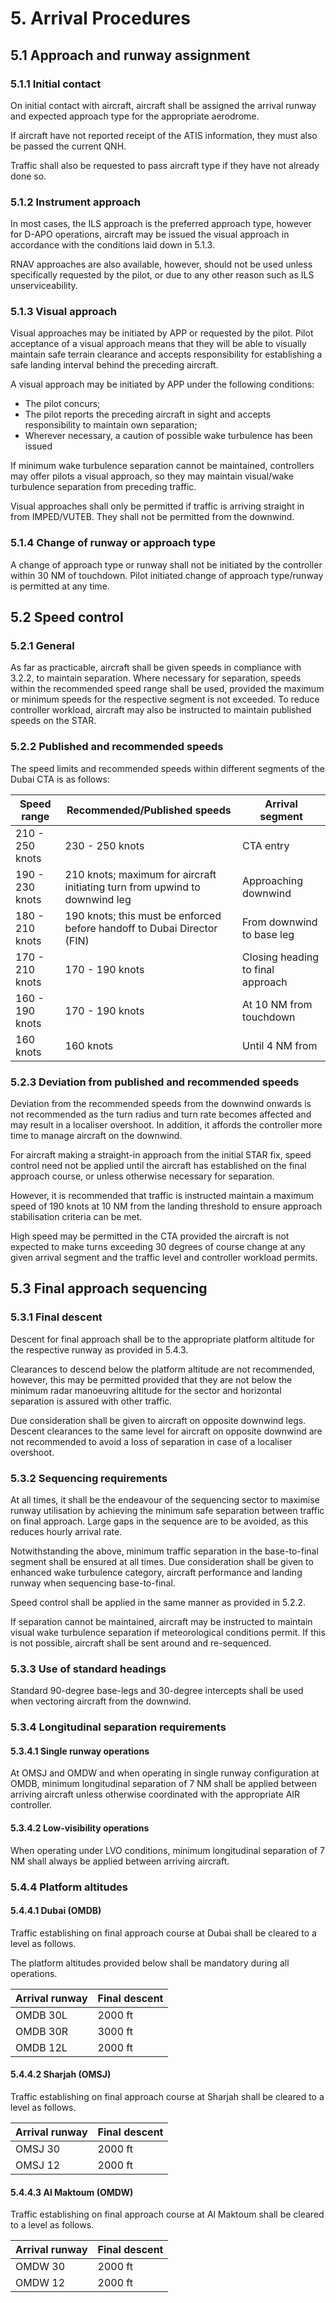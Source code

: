 # 5. Arrival Procedures
## 5.1 Approach and runway assignment
### 5.1.1 Initial contact
On initial contact with aircraft, aircraft shall be assigned the arrival runway and expected approach type for the appropriate aerodrome.

If aircraft have not reported receipt of the ATIS information, they must also be passed the current QNH.

Traffic shall also be requested to pass aircraft type if they have not already done so.

### 5.1.2 Instrument approach
In most cases, the ILS approach is the preferred approach type, however for D-APO operations, aircraft may be issued the visual approach in accordance with the conditions laid down in 5.1.3.

RNAV approaches are also available, however, should not be used unless specifically requested by the pilot, or due to any other reason such as ILS unserviceability.

### 5.1.3 Visual approach
Visual approaches may be initiated by APP or requested by the pilot. Pilot acceptance of a visual approach means that they will be able to visually maintain safe terrain clearance and accepts responsibility for establishing a safe landing interval behind the preceding aircraft.

A visual approach may be initiated by APP under the following conditions:

- The pilot concurs;
- The pilot reports the preceding aircraft in sight and accepts responsibility to maintain own separation;
- Wherever necessary, a caution of possible wake turbulence has been issued

If minimum wake turbulence separation cannot be maintained, controllers may offer pilots a visual approach, so they may maintain visual/wake turbulence separation from preceding traffic.

Visual approaches shall only be permitted if traffic is arriving straight in from IMPED/VUTEB. They shall not be permitted from the downwind.

### 5.1.4 Change of runway or approach type
A change of approach type or runway shall not be initiated by the controller within 30 NM of touchdown. Pilot initiated change of approach type/runway is permitted at any time.

## 5.2 Speed control
### 5.2.1 General
As far as practicable, aircraft shall be given speeds in compliance with 3.2.2, to maintain separation.
Where necessary for separation, speeds within the recommended speed range shall be used, provided the maximum or minimum speeds for the respective segment is not exceeded.
To reduce controller workload, aircraft may also be instructed to maintain published speeds on the STAR.

### 5.2.2 Published and recommended speeds
The speed limits and recommended speeds within different segments of the Dubai CTA is as follows:

| Speed range     | Recommended/Published speeds | Arrival segment     |
|-----------------|------------------------------|---------------------|
| 210 - 250 knots | 230 - 250 knots         | CTA entry           |
| 190 - 230 knots | 210 knots; maximum for aircraft initiating turn from upwind to downwind leg | Approaching downwind |
| 180 - 210 knots | 190 knots; this must be enforced before handoff to Dubai Director (FIN) | From downwind to base leg |
| 170 - 210 knots | 170 - 190 knots          | Closing heading to final approach |
| 160 - 190 knots | 170 - 190 knots          | At 10 NM from touchdown |
| 160 knots       | 160 knots                | Until 4 NM from         |

### 5.2.3 Deviation from published and recommended speeds
Deviation from the recommended speeds from the downwind onwards is not recommended as the turn radius and turn rate becomes affected and may result in a localiser overshoot. In addition, it affords the controller more time to manage aircraft on the downwind.

For aircraft making a straight-in approach from the initial STAR fix, speed control need not be applied until the aircraft has established on the final approach course, or unless otherwise necessary for separation.

However, it is recommended that traffic is instructed maintain a maximum speed of 190 knots at 10 NM from the landing threshold to ensure approach stabilisation criteria can be met.

High speed may be permitted in the CTA provided the aircraft is not expected to make turns exceeding 30 degrees of course change at any given arrival segment and the traffic level and controller workload permits.

## 5.3 Final approach sequencing
### 5.3.1 Final descent
Descent for final approach shall be to the appropriate platform altitude for the respective runway as provided in 5.4.3.

Clearances to descend below the platform altitude are not recommended, however, this may be permitted provided that they are not below the minimum radar manoeuvring altitude for the sector and horizontal separation is assured with other traffic.

Due consideration shall be given to aircraft on opposite downwind legs. Descent clearances to the same level for aircraft on opposite downwind are not recommended to avoid a loss of separation in case of a localiser overshoot.

### 5.3.2 Sequencing requirements
At all times, it shall be the endeavour of the sequencing sector to maximise runway utilisation by achieving the minimum safe separation between traffic on final approach. Large gaps in the sequence are to be avoided, as this reduces hourly arrival rate.

Notwithstanding the above, minimum traffic separation in the base-to-final segment shall be ensured at all times. Due consideration shall be given to enhanced wake turbulence category, aircraft performance and landing runway when sequencing base-to-final.

Speed control shall be applied in the same manner as provided in 5.2.2.

If separation cannot be maintained, aircraft may be instructed to maintain visual wake turbulence separation if meteorological conditions permit. If this is not possible, aircraft shall be sent around and re-sequenced.

### 5.3.3 Use of standard headings
Standard 90-degree base-legs and 30-degree intercepts shall be used when vectoring aircraft from the downwind.

### 5.3.4 Longitudinal separation requirements
#### 5.3.4.1 Single runway operations
At OMSJ and OMDW and when operating in single runway configuration at OMDB, minimum longitudinal separation of 7 NM shall be applied between arriving aircraft unless otherwise coordinated with the appropriate AIR controller.

#### 5.3.4.2 Low-visibility operations
When operating under LVO conditions, minimum longitudinal separation of 7 NM shall always be applied between arriving aircraft.

### 5.4.4 Platform altitudes
#### 5.4.4.1 Dubai (OMDB)
Traffic establishing on final approach course at Dubai shall be cleared to a level as follows.

The platform altitudes provided below shall be mandatory during all operations. 

| Arrival runway | Final descent |
|----------------|---------------|
| OMDB 30L | 2000 ft |
| OMDB 30R | 3000 ft |
| OMDB 12L | 2000 ft |

#### 5.4.4.2 Sharjah (OMSJ)
Traffic establishing on final approach course at Sharjah shall be cleared to a level as follows. 

| Arrival runway | Final descent |
|----------------|---------------|
| OMSJ 30 | 2000 ft |
| OMSJ 12 | 2000 ft |

#### 5.4.4.3 Al Maktoum (OMDW)
Traffic establishing on final approach course at Al Maktoum shall be cleared to a level as follows. 

| Arrival runway | Final descent |
|----------------|---------------|
| OMDW 30 | 2000 ft |
| OMDW 12 | 2000 ft |

